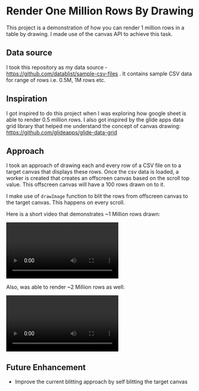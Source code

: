 # Render One Million Rows By Drawing

This project is a demonstration of how you can render 1 million rows in a table by drawing. I made use of the canvas API to achieve this task.

## Data source

I took this repository as my data source - https://github.com/datablist/sample-csv-files
. It contains sample CSV data for range of rows i.e. 0.5M, 1M rows etc.

## Inspiration

I got inspired to do this project when I was exploring how google sheet is able to render 0.5 million rows. I also got inspired by the glide apps data grid library that helped me understand the concept of canvas drawing: https://github.com/glideapps/glide-data-grid

## Approach

I took an approach of drawing each and every row of a CSV file on to a target canvas that displays these rows. Once the csv data is loaded, a worker is created that creates an offscreen canvas based on the scroll top value. This offscreen canvas will have a 100 rows drawn on to it.

I make use of `drawImage` function to blit the rows from offscreen canvas to the target canvas. This happens on every scroll.

Here is a short video that demonstrates ~1 Million rows drawn:

<video controls>
  <source src="src/assets/1M_rows.mov" type="video/mp4">
</video>

Also, was able to render ~2 Million rows as well:

<video controls>
  <source src="src/assets/2M_rows.mov" type="video/mp4">
</video>

## Future Enhancement

- Improve the current blitting approach by self blitting the target canvas
